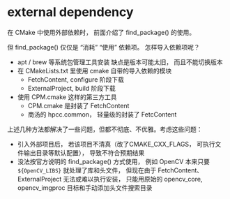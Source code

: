 # external dependency

在 CMake 中使用外部依赖时， 前面介绍了 find_package() 的使用。

但 find_package() 仅仅是 “消耗” “使用” 依赖项。 怎样导入依赖项呢？

- apt / brew 等系统包管理工具安装
    缺点是版本可能太旧， 而且不能切换版本
- 在 CMakeLists.txt 里使用 cmake 自带的导入依赖的模块
    - FetchContent, configure 阶段下载
    - ExternalProject, build 阶段下载
- 使用 CPM.cmake 这样的第三方工具
    - CPM.cmake 是封装了 FetchContent
    - 商汤的 hpcc.common， 轻量级的封装了 FetcContent

上述几种方法都解决了一些问题，但都不彻底、不优雅。考虑这些问题：
- 引入外部项目后， 若该项目不清真（改了CMAKE_CXX_FLAGS， 可执行文件输出目录等默认配置）， 导致不符合预期结果
- 没法按官方说明的 find_package() 方式使用， 例如 OpenCV 本来只要 `${OpenCV_LIBS}` 就处理了库和头文件， 但现在由于 FetchContent、ExternalProject 无法或难以执行安装， 只能用原始的 opencv_core, opencv_imgproc 目标和手动添加头文件搜索目录



